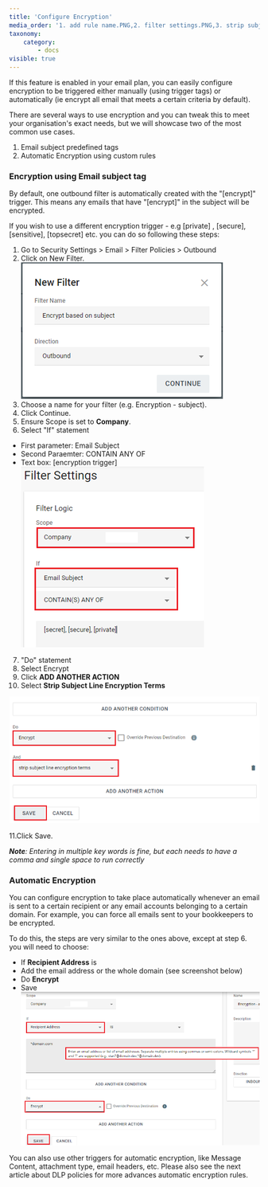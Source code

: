 ```yaml
---
title: 'Configure Encryption'
media_order: '1. add rule name.PNG,2. filter settings.PNG,3. strip subject line.PNG,wildcard filter.png'
taxonomy:
    category:
        - docs
visible: true
---
```


If this feature is enabled in your email plan, you can easily configure encryption to be triggered either manually (using trigger tags) or automatically (ie encrypt all email that meets a certain criteria by default). 

There are several ways to use encryption and you can tweak this to meet your organisation's exact needs, but we will showcase two of the most common use cases. 

1. Email subject predefined tags
2. Automatic Encryption using custom rules

### Encryption using Email subject tag

By default, one outbound filter is automatically created with the "[encrypt]" trigger. This means any emails that have "[encrypt]" in the subject will be encrypted. 

If you wish to use a different encryption trigger - e.g [private] , [secure], [sensitive], [topsecret] etc. you can do so following these steps: 

1. Go to Security Settings > Email > Filter Policies > Outbound
2. Click on New Filter.
![](1.%20add%20rule%20name.PNG)
3. Choose a name for your filter (e.g. Encryption - subject).
4. Click Continue.
5. Ensure Scope is set to **Company**.
6. Select "If" statement
* 	First parameter: Email Subject
* 	Second Paraemter: CONTAIN ANY OF
* 	Text box: [encryption trigger]
![](2.%20filter%20settings.PNG)
7. "Do" statement
8. Select Encrypt
9. Click **ADD ANOTHER ACTION**
10. Select **Strip Subject Line Encryption Terms**

![](3.%20strip%20subject%20line.PNG)

11.Click Save.

_**Note**: Entering in multiple key words is fine, but each needs to have a comma and single space to run correctly_

### Automatic Encryption

You can configure encryption to take place automatically whenever an email is sent to a certain recipient or any email accounts belonging to a certain domain. For example, you can force all emails sent to your bookkeepers to be encrypted. 

To do this, the steps are very similar to the ones above, except at step 6. you will need to choose:
* If **Recipient Address** is 
* Add the email address or the whole domain (see screenshot below)
* Do **Encrypt**
* Save
![](wildcard%20filter.png)

You can also use other triggers for automatic encryption, like Message Content, attachment type, email headers, etc. Please also see the next article about DLP policies for more advances automatic encryption rules.